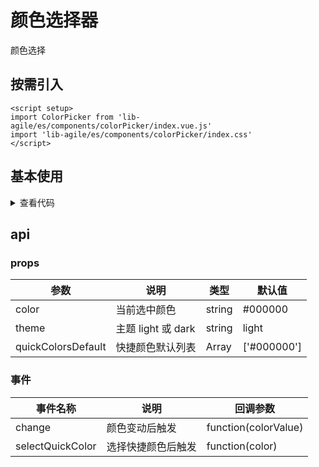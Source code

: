 # 颜色选择器

颜色选择

## 按需引入

```vue {4}
<script setup>
import ColorPicker from 'lib-agile/es/components/colorPicker/index.vue.js'
import 'lib-agile/es/components/colorPicker/index.css'
</script>
```

## 基本使用

<script setup>
  import colorPicker from '../../../src/components/colorPicker/index.vue'
</script>

<colorPicker />

<details>
  <summary>查看代码</summary>

```vue{4}
<template>
  <colorPicker />
</template>
```

</details>

## api

### props

| 参数               | 说明               | 类型   | 默认值      |
| ------------------ | ------------------ | ------ | ----------- |
| color              | 当前选中颜色       | string | #000000     |
| theme              | 主题 light 或 dark | string | light       |
| quickColorsDefault | 快捷颜色默认列表   | Array  | ['#000000'] |

### 事件

| 事件名称         | 说明               | 回调参数             |
| ---------------- | ------------------ | -------------------- |
| change           | 颜色变动后触发     | function(colorValue) |
| selectQuickColor | 选择快捷颜色后触发 | function(color)      |
